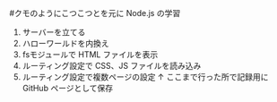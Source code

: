 #クモのようにこつこつとを元に Node.js の学習
1. サーバーを立てる
2. ハローワールドを内換え
3. fsモジュールで HTML ファイルを表示
4. ルーティング設定で CSS、JS ファイルを読み込み
5. ルーティング設定で複数ページの設定
↑ ここまで行った所で記録用に GitHub ページとして保存